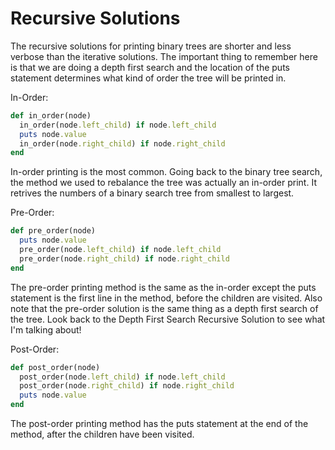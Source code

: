 # Recursive Solutions

The recursive solutions for printing binary trees are shorter and less verbose than the iterative solutions. The important thing to remember here is that we are doing a depth first search and the location of the puts statement determines what kind of order the tree will be printed in.

In-Order:
```ruby
def in_order(node)
  in_order(node.left_child) if node.left_child
  puts node.value
  in_order(node.right_child) if node.right_child
end
```

In-order printing is the most common. Going back to the binary tree search, the method we used to rebalance the tree was actually an in-order print. It retrives the numbers of a binary search tree from smallest to largest.

Pre-Order:
```ruby
def pre_order(node)
  puts node.value
  pre_order(node.left_child) if node.left_child
  pre_order(node.right_child) if node.right_child
end
```

The pre-order printing method is the same as the in-order except the puts statement is the first line in the method, before the children are visited. Also note that the pre-order solution is the same thing as a depth first search of the tree. Look back to the Depth First Search Recursive Solution to see what I'm talking about!

Post-Order:
```ruby
def post_order(node)
  post_order(node.left_child) if node.left_child
  post_order(node.right_child) if node.right_child
  puts node.value
end
```

The post-order printing method has the puts statement at the end of the method, after the children have been visited.
